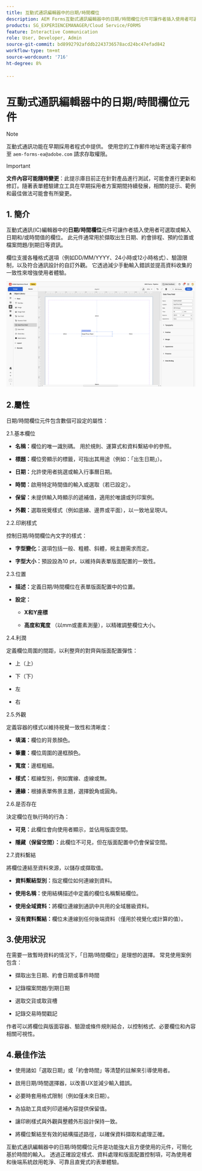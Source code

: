 ```yaml
---
title: 互動式通訊編輯器中的日期/時間欄位
description: AEM Forms互動式通訊編輯器中的日期/時間欄位元件可讓作者插入使用者可選取或輸入日期和/或時間值的欄位。
products: SG_EXPERIENCEMANAGER/Cloud Service/FORMS
feature: Interactive Communication
role: User, Developer, Admin
source-git-commit: bd8992792afddb2243736578acd24bc47efad842
workflow-type: tm+mt
source-wordcount: '716'
ht-degree: 8%

---
```



# 互動式通訊編輯器中的日期/時間欄位元件

>[!NOTE]
>
> 互動式通訊功能在早期採用者程式中提供。 使用您的工作郵件地址寄送電子郵件至 `aem-forms-ea@adobe.com` 請求存取權限。

>[!IMPORTANT]
>
> **文件內容可能隨時變更**：此提示庫目前正在針對產品進行測試，可能會進行更新和修訂。隨著表單體驗建立工具在早期採用者方案期間持續發展，相關的提示、範例和最佳做法可能會有所變更。

## &#x200B;1. 簡介

互動式通訊(IC)編輯器中的&#x200B;**日期/時間欄位**&#x200B;元件可讓作者插入使用者可選取或輸入日期和/或時間值的欄位。 此元件通常用於擷取出生日期、約會排程、預約位置或檔案問題/到期日等資訊。

欄位支援各種格式選項（例如DD/MM/YYYY、24小時或12小時格式）、驗證限制，以及符合通訊設計的自訂外觀。 它透過減少手動輸入錯誤並提高資料收集的一致性來增強使用者體驗。

![尋找IC檔案](/help/forms/interactive-communication/assets/datetime.png)

## 2.屬性

日期/時間欄位元件包含數個可設定的屬性：

2.1.基本欄位

- **名稱：**&#x200B;欄位的唯一識別碼。 用於規則、運算式和資料繫結中的參照。

- **標題：**&#x200B;欄位旁顯示的標籤，可指出其用途（例如：「出生日期」）。

- **日期：**&#x200B;允許使用者挑選或輸入行事曆日期。

- **時間：**&#x200B;啟用特定時間值的輸入或選取（若已設定）。

- **保留：**&#x200B;未提供輸入時顯示的遞補值，適用於唯讀或列印案例。

- **外觀：**&#x200B;選取視覺樣式（例如底線、邊界或平面），以一致地呈現UI。

2.2.印刷樣式

控制日期/時間欄位內文字的樣式：

- **字型變化：**&#x200B;選項包括一般、粗體、斜體，視主題需求而定。

- **字型大小：**&#x200B;預設設為10 pt，以維持與表單版面配置的一致性。

2.3.位置

- **描述：**&#x200B;定義日期/時間欄位在表單版面配置中的位置。

- **設定：**

   - **X和Y座標**

   - **高度和寬度** （以mm或畫素測量），以精確調整欄位大小。

2.4.利潤

定義欄位周圍的間距，以利整齊的對齊與版面配置彈性：

- 上（上）

- 下（下）

- 左

- 右

2.5.外觀

定義容器的樣式以維持視覺一致性和清晰度：

- **填滿：**&#x200B;欄位的背景顏色。

- **筆畫：**&#x200B;欄位周圍的邊框顏色。

- **寬度：**&#x200B;邊框粗細。

- **樣式：**&#x200B;框線型別，例如實線、虛線或無。

- **邊緣：**&#x200B;根據表單佈景主題，選擇銳角或圓角。

2.6.是否存在

決定欄位在執行時的行為：

- **可見：**&#x200B;此欄位會向使用者顯示，並佔用版面空間。

- **隱藏（保留空間）：**&#x200B;此欄位不可見，但在版面配置中仍會保留空間。

2.7.資料繫結

將欄位連結至資料來源，以儲存或擷取值。

- **資料繫結型別：**&#x200B;指定欄位如何連線到資料。

- **使用名稱：**&#x200B;使用結構描述中定義的欄位名稱繫結欄位。

- **使用全域資料：**&#x200B;將欄位連線到通訊中共用的全域層級資料。

- **沒有資料繫結：**&#x200B;欄位未連線到任何後端資料（僅用於視覺化或計算的值）。

## 3.使用狀況

在需要一致暫時資料的情況下，「日期/時間欄位」是理想的選擇。 常見使用案例包含：

- 擷取出生日期、約會日期或事件時間

- 記錄檔案問題/到期日期

- 選取交貨或取貨槽

- 記錄交易時間戳記

作者可以將欄位與版面容器、驗證或條件規則結合，以控制格式、必要欄位和內容相關可視性。

## 4.最佳作法

- 使用諸如「選取日期」或「約會時間」等清楚的註解來引導使用者。

- 啟用日期/時間選擇器，以改善UX並減少輸入錯誤。

- 必要時套用格式限制（例如僅未來日期）。

- 為協助工具或列印遞補內容提供保留值。

- 讓印刷樣式與外觀與整體外形設計保持一致。

- 將欄位繫結至有效的結構描述路徑，以確保資料擷取和處理正確。

互動式通訊編輯器中的日期/時間欄位元件是功能強大且方便使用的元件，可簡化基於時間的輸入。 透過正確設定樣式、資料處理和版面配置控制項，可為使用者和後端系統啟用乾淨、可靠且直覺式的表單體驗。

